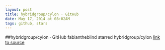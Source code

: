 ```yaml
---
layout: post
title: hybridgroup/cylon · GitHub
date: May 17, 2014 at 08:02AM
tags: github, stars
---
```

##hybridgroup/cylon · GitHub
fabiantheblind starred hybridgroup/cylon
[link to source](http://ift.tt/1cpI7in) 

